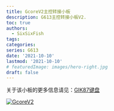 ```yaml
---
title: GcoreV2主控转接小板
description: G613主控转接小板V2.
toc: true
authors:
  - SixSixFish
tags:
categories:
series: G613
date: '2021-10-10'
lastmod: '2021-10-10'
# featuredImage: images/hero-right.jpg
draft: false
---
```


关于该小板的更多信息请见：[GIK87键盘](https://b23.tv/YLVFTjV)

[![GcoreV2](https://s6.jpg.cm/2022/04/18/L9aItE.jpg)](https://imagelol.com/image/L9aItE)
